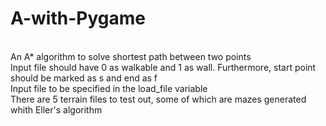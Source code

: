 # A-with-Pygame
<br/>
An A* algorithm to solve shortest path between two points <br/>
Input file should have 0 as walkable and 1 as wall. Furthermore, start point should be marked as s and end as f <br/>
Input file to be specified in the load_file variable <br/>
There are 5 terrain files to test out, some of which are mazes generated whith Eller's algorithm
